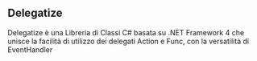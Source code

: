 ## Delegatize
Delegatize è una Libreria di Classi C# basata su .NET Framework 4 che unisce la facilità di utilizzo dei delegati Action e Func, con la versatilità di EventHandler
